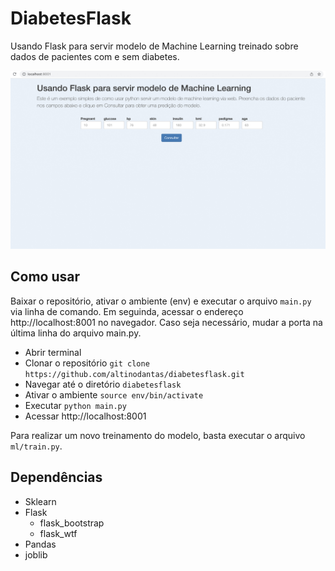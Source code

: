# DiabetesFlask
Usando Flask para servir modelo de Machine Learning treinado sobre dados de pacientes com e sem diabetes.

![Screenshot](https://raw.githubusercontent.com/altinodantas/diabetesflask/main/static/assets/screenshot.jpg)

## Como usar

Baixar o repositório, ativar o ambiente (env) e executar o arquivo `main.py` via linha de comando. Em seguinda, acessar o endereço http://localhost:8001 no navegador. Caso seja necessário, mudar a porta na última linha do arquivo main.py.

- Abrir terminal
- Clonar o repositório `git clone https://github.com/altinodantas/diabetesflask.git`
- Navegar até o diretório `diabetesflask`
- Ativar o ambiente `source env/bin/activate`
- Executar `python main.py`
- Acessar http://localhost:8001

Para realizar um novo treinamento do modelo, basta executar o arquivo `ml/train.py`.

## Dependências
- Sklearn
- Flask
  - flask_bootstrap
  - flask_wtf
- Pandas
- joblib
